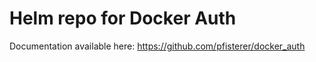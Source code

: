 # Helm repo for Docker Auth

Documentation available here: <https://github.com/pfisterer/docker_auth>